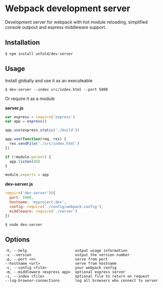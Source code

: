 # Webpack development server
Development server for webpack with hot module reloading, simplified console outpout and express middleware support.

## Installation
`$ npm install unfold/dev-server`

## Usage
Install globally and use it as an executeable

```$ dev-server --index src/index.html --port 5000```

Or require it as a module

**server.js**
``` javascript
var express = require('express')
var app = express()

app.use(express.static('./build'))

app.use(function(req, res) {
  res.sendFile('./src/index.html')
})

if (!module.parent) {
  app.listen(80)
}

module.exports = app
```

**dev-server.js**
``` javascript
require('dev-server')({
  port: 5000,
  hostname: 'myproject.dev',
  config: require('./config/webpack.config'),
  middleware: require('./server')
})
```

`$ node dev-server`


## Options
```
-h, --help                      output usage information
-v --version                    output the version number
-p, --port <n>                  serve from port
--hostname <url>                serve from hostname
-c, --config <file>             your webpack config
-m, --middleware <express app>  optional express server
-i, --index <file>              optional file to return on request
--log-browser-connections       log all browsers who connect to server
```
